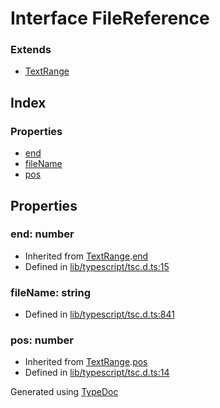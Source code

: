 # Interface FileReference


### Extends
* [TextRange](ts.textrange.md)

## Index

### Properties
* [end](ts.filereference.md#end)
* [fileName](ts.filereference.md#filename)
* [pos](ts.filereference.md#pos)

## Properties

### end: number

* Inherited from [TextRange](ts.textrange.md).[end](ts.textrange.md#end)
* Defined in [lib/typescript/tsc.d.ts:15](https://github.com/kimamula/typedoc/blob/HEAD/src/lib/typescript/tsc.d.ts#L15)


### fileName: string

* Defined in [lib/typescript/tsc.d.ts:841](https://github.com/kimamula/typedoc/blob/HEAD/src/lib/typescript/tsc.d.ts#L841)


### pos: number

* Inherited from [TextRange](ts.textrange.md).[pos](ts.textrange.md#pos)
* Defined in [lib/typescript/tsc.d.ts:14](https://github.com/kimamula/typedoc/blob/HEAD/src/lib/typescript/tsc.d.ts#L14)



Generated using [TypeDoc](http://typedoc.io)
